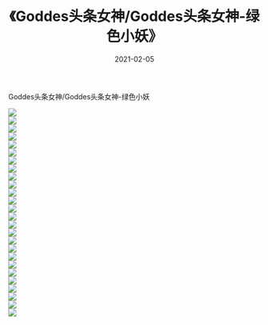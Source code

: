 ﻿---
layout: post
title:  《Goddes头条女神/Goddes头条女神-绿色小妖》
date:   2021-02-05
img: http://pic.660000.xyz/1:/网络美图/2021/Goddes头条女神/Goddes头条女神-绿色小妖/000.jpg
categories: [美女, 清纯, 唯美]
---

Goddes头条女神/Goddes头条女神-绿色小妖

 ![](http://pic.660000.xyz/1:/网络美图/2021/Goddes头条女神/Goddes头条女神-绿色小妖/001.jpg) <br>![](http://pic.660000.xyz/1:/网络美图/2021/Goddes头条女神/Goddes头条女神-绿色小妖/002.jpg) <br>![](http://pic.660000.xyz/1:/网络美图/2021/Goddes头条女神/Goddes头条女神-绿色小妖/003.jpg) <br>![](http://pic.660000.xyz/1:/网络美图/2021/Goddes头条女神/Goddes头条女神-绿色小妖/004.jpg) <br>![](http://pic.660000.xyz/1:/网络美图/2021/Goddes头条女神/Goddes头条女神-绿色小妖/005.jpg) <br>![](http://pic.660000.xyz/1:/网络美图/2021/Goddes头条女神/Goddes头条女神-绿色小妖/006.jpg) <br>![](http://pic.660000.xyz/1:/网络美图/2021/Goddes头条女神/Goddes头条女神-绿色小妖/007.jpg) <br>![](http://pic.660000.xyz/1:/网络美图/2021/Goddes头条女神/Goddes头条女神-绿色小妖/008.jpg) <br>![](http://pic.660000.xyz/1:/网络美图/2021/Goddes头条女神/Goddes头条女神-绿色小妖/009.jpg) <br>![](http://pic.660000.xyz/1:/网络美图/2021/Goddes头条女神/Goddes头条女神-绿色小妖/010.jpg) <br>![](http://pic.660000.xyz/1:/网络美图/2021/Goddes头条女神/Goddes头条女神-绿色小妖/011.jpg) <br>![](http://pic.660000.xyz/1:/网络美图/2021/Goddes头条女神/Goddes头条女神-绿色小妖/012.jpg) <br>![](http://pic.660000.xyz/1:/网络美图/2021/Goddes头条女神/Goddes头条女神-绿色小妖/013.jpg) <br>![](http://pic.660000.xyz/1:/网络美图/2021/Goddes头条女神/Goddes头条女神-绿色小妖/014.jpg) <br>![](http://pic.660000.xyz/1:/网络美图/2021/Goddes头条女神/Goddes头条女神-绿色小妖/015.jpg) <br>![](http://pic.660000.xyz/1:/网络美图/2021/Goddes头条女神/Goddes头条女神-绿色小妖/016.jpg) <br>![](http://pic.660000.xyz/1:/网络美图/2021/Goddes头条女神/Goddes头条女神-绿色小妖/017.jpg) <br>![](http://pic.660000.xyz/1:/网络美图/2021/Goddes头条女神/Goddes头条女神-绿色小妖/018.jpg) <br>![](http://pic.660000.xyz/1:/网络美图/2021/Goddes头条女神/Goddes头条女神-绿色小妖/019.jpg) <br>![](http://pic.660000.xyz/1:/网络美图/2021/Goddes头条女神/Goddes头条女神-绿色小妖/020.jpg) <br>![](http://pic.660000.xyz/1:/网络美图/2021/Goddes头条女神/Goddes头条女神-绿色小妖/021.jpg) <br>![](http://pic.660000.xyz/1:/网络美图/2021/Goddes头条女神/Goddes头条女神-绿色小妖/022.jpg) <br>![](http://pic.660000.xyz/1:/网络美图/2021/Goddes头条女神/Goddes头条女神-绿色小妖/023.jpg) <br>![](http://pic.660000.xyz/1:/网络美图/2021/Goddes头条女神/Goddes头条女神-绿色小妖/024.jpg) <br>![](http://pic.660000.xyz/1:/网络美图/2021/Goddes头条女神/Goddes头条女神-绿色小妖/025.jpg) <br>![](http://pic.660000.xyz/1:/网络美图/2021/Goddes头条女神/Goddes头条女神-绿色小妖/026.jpg) <br>